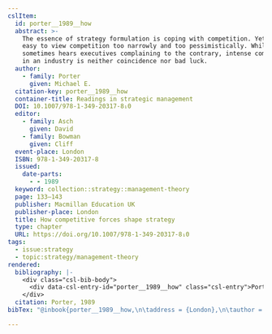 ```yaml
---
cslItem:
  id: porter__1989__how
  abstract: >-
    The essence of strategy formulation is coping with competition. Yet it is
    easy to view competition too narrowly and too pessimistically. While one
    sometimes hears executives complaining to the contrary, intense competition
    in an industry is neither coincidence nor bad luck.
  author:
    - family: Porter
      given: Michael E.
  citation-key: porter__1989__how
  container-title: Readings in strategic management
  DOI: 10.1007/978-1-349-20317-8₁0
  editor:
    - family: Asch
      given: David
    - family: Bowman
      given: Cliff
  event-place: London
  ISBN: 978-1-349-20317-8
  issued:
    date-parts:
      - - 1989
  keyword: collection::strategy::management-theory
  page: 133–143
  publisher: Macmillan Education UK
  publisher-place: London
  title: How competitive forces shape strategy
  type: chapter
  URL: https://doi.org/10.1007/978-1-349-20317-8₁0
tags:
  - issue:strategy
  - topic:strategy/management-theory
rendered:
  bibliography: |-
    <div class="csl-bib-body">
      <div data-csl-entry-id="porter__1989__how" class="csl-entry">Porter, M.E. 1989 “How competitive forces shape strategy,” in Asch, D. and Bowman, C. (eds.) <i>Readings in strategic management</i>. London: Macmillan Education UK, pp. 133–143. doi:10.1007/978-1-349-20317-8₁0.</div>
    </div>
  citation: Porter, 1989
bibTex: "@inbook{porter__1989__how,\n\taddress = {London},\n\tauthor = {Porter, Michael E.},\n\tbooktitle = {Readings in strategic management},\n\teditor = {Asch, David and Bowman, Cliff},\n\tyear = {1989},\n\tpages = {133--143},\n\tpublisher = {Macmillan Education UK},\n\ttitle = {How competitive forces shape strategy},\n}\n\n"

---
```

